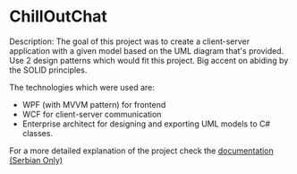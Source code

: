 # ChillOutChat

Description:
The goal of this project was to create a client-server application with a given model based on the UML diagram that's provided.
Use 2 design patterns which would fit this project. Big accent on abiding by the SOLID principles.

The technologies which were used are:
- WPF (with MVVM pattern) for frontend
- WCF for client-server communication
- Enterprise architect for designing and exporting UML models to C# classes.

For a more detailed explanation of the project check the [documentation (Serbian Only)](https://github.com/Dualxyz/ChillOutChat/blob/main/ChillOutChat%20-%20Specifikacija.pdf)
